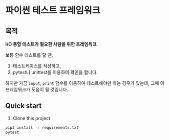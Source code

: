 # 파이썬 테스트 프레임워크
## 목적
**I/O 통합 테스트가 필요한 사람을 위한 프레임워크**

보통 함수 테스트를 할 땐,
1. 테스트케이스를 작성하고,
2. pytest나 unittest를 이용하여 확인을 합니다.

하지만 가끔 `input`, `print` 함수를 이용하여 테스트해야만 하는 경우가 있는데, 그때 이 프레임워크가 도움이 될 것입니다.

## Quick start
1. Clone this project
```bash
pip3 install -r requirements.txt
pytest
```
